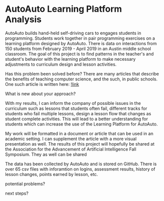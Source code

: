 # AutoAuto Learning Platform Analysis

AutoAuto builds hand-held self-driving cars to engages students in programming. Students work together in pair programming exercises on a learning platform designed by AutoAuto. There is data on interactions from 150 students from February 2019 - April 2019 in an Austin middle school classroom. The goal of this project is to find patterns in the teacher's and student's behavior with the learning platform to make necessary adjustments to curriculum design and lesson activities. 

Has this problem been solved before?
There are many articles that describe the benefits of teaching computer science, and the such, in public schools. One such article is written here:
[!link](https://medium.com/edmodoblog/more-than-coding-what-students-really-learn-from-computer-science-3d6870387fbc)



What is new about your approach?


With my results, I can inform the company of possible issues in the curriculum such as lessons that students often fail, different tracks for students who fail multiple lessons, design a lesson flow that changes as student complete activities. This will lead to a better understanding for students which can increase the use of the Learning Platform for AutoAuto. 

My work will be formatted in a document or article that can be used in an academic setting. I can supplement the article with a more visual presentation as well. The results of this project will hopefully be shared at the Association for the Advancement of Artificial Intelligence Fall Symposium. They as well can be shared 

The data has been collected by AutoAuto and is stored on GitHub. There is over 65 csv files with inforamtion on logins, assessment results, history of lesson changes, points earned by lesson, etc. 

potential problems?

next steps?

